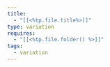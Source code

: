 ```yaml
---
title:
  - "[[<%tp.file.title%>]]"
type: variation
requires:
  - "[[<%tp.file.folder() %>]]"
tags:
  - variation
---
```

